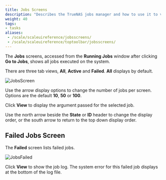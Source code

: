 ```yaml
---
title: Jobs Screens
description: "Describes the TrueNAS jobs manager and how to use it to view failed jobs and logs."
weight: 40
tags:
- tasks
aliases:
 - /scale/scaleuireference/jobsscreens/
 - /scale/scaleuireference/toptoolbar/jobsscreens/
---
```


The **Jobs** screens, accessed from the **Running Jobs** window after clicking **Go to Jobs**, shows all jobs executed on the system.

There are three tab views, **All**, **Active** and **Failed**. **All** displays by default.

![JobsScreen](/images/SCALE/Dashboard/JobsScreen.png "Jobs Screen")

Use the <span class="iconify" data-icon="bi:caret-down-fill"></span> arrow display options to change the number of jobs per screen. Options are the default **10**, **50** or **100**.

Click **View** to display the argument passed for the selected job.

Use the <span class="material-icons-outlined">north</span> arrow beside the **State** or **ID** header to change the display order, or the <span class="material-icons-outlined">south</span> arrow to return to the top down display order.

## Failed Jobs Screen

The **Failed** screen lists failed jobs. 

![JobsFailed](/images/SCALE/Dashboard/JobsFailed.png "Failed Jobs")

Click **View** to show the job log. The system error for this failed job displays at the bottom of the log file.
